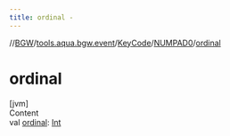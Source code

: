 ```yaml
---
title: ordinal -
---
```

//[BGW](../../../../index.md)/[tools.aqua.bgw.event](../../index.md)/[KeyCode](../index.md)/[NUMPAD0](index.md)/[ordinal](ordinal.md)



# ordinal  
[jvm]  
Content  
val [ordinal](ordinal.md): [Int](https://kotlinlang.org/api/latest/jvm/stdlib/kotlin/-int/index.html)  



